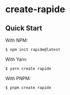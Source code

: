 # create-rapide

## Quick Start

With NPM:

```bash
$ npm init rapide@latest
```

With Yarn:

```bash
$ yarn create rapide
```

With PNPM:

```bash
$ pnpm create rapide
```
